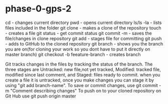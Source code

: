 # phase-0-gps-2

cd - changes current directory
pwd - opens current directory 
ls/ls -la - lists files included in the folder
git clone - makes a clone of the repository
touch - creates a file
git status - get commit status
git commit -m - saves the file/changes in clone repository
git add - stages file for committing
git push - adds to GitHub to the cloned repository 
git branch - shows you the branch you are on(for cloning your work so you dont have to put it directly on master branch)
git checkout -b feeature-branch - creates branch

Git tracks changes in the files by tracking the status of the branch. The three stages are Untracked: new file,not yet tracked, 
Modified: tracked file, modified since last comment, and Staged: files ready to commit. when you create a file it is untracked, 
once you make changes you can stage it by using "git add branch-name". To save or commit changes, use git commit -m "Comment describing changes"
To push on to your cloned repository on Git Hub use git push origin master






 

